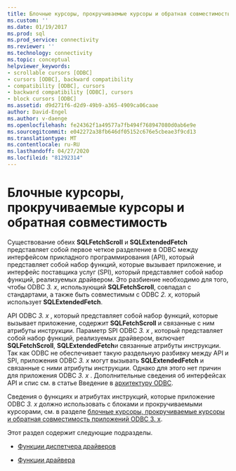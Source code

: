 ```yaml
---
title: Блочные курсоры, прокручиваемые курсоры и обратная совместимость | Документация Майкрософт
ms.custom: ''
ms.date: 01/19/2017
ms.prod: sql
ms.prod_service: connectivity
ms.reviewer: ''
ms.technology: connectivity
ms.topic: conceptual
helpviewer_keywords:
- scrollable cursors [ODBC]
- cursors [ODBC], backward compatibility
- compatibility [ODBC], cursors
- backward compatibility [ODBC], cursors
- block cursors [ODBC]
ms.assetid: d9d271f6-d2d9-49b9-a365-4909ca06caae
author: David-Engel
ms.author: v-daenge
ms.openlocfilehash: fe24362f1a49577a7fb494f768947080d0ab6e9e
ms.sourcegitcommit: e042272a38fb646df05152c676e5cbeae3f9cd13
ms.translationtype: MT
ms.contentlocale: ru-RU
ms.lasthandoff: 04/27/2020
ms.locfileid: "81292314"
---
```

# <a name="block-cursors-scrollable-cursors-and-backward-compatibility"></a>Блочные курсоры, прокручиваемые курсоры и обратная совместимость
Существование обеих **SQLFetchScroll** и **SQLExtendedFetch** представляет собой первое четкое разделение в ODBC между интерфейсом прикладного программирования (API), который представляет собой набор функций, которые вызывает приложение, и интерфейс поставщика услуг (SPI), который представляет собой набор функций, реализуемых драйвером. Это разбиение необходимо для того, чтобы ODBC *3. x*, использующий **SQLFetchScroll**, совпадал с стандартами, а также быть совместимым с ODBC *2. x*, который использует **SQLExtendedFetch**.  
  
 API ODBC *3. x* , который представляет собой набор функций, которые вызывает приложение, содержит **SQLFetchScroll** и связанные с ним атрибуты инструкции. Параметр SPI ODBC *3. x* , который представляет собой набор функций, реализуемых драйвером, включает **SQLFetchScroll**, **SQLExtendedFetch**и связанные атрибуты инструкции. Так как ODBC не обеспечивает такую раздельную разбивку между API и SPI, приложения ODBC *3. x* могут вызывать **SQLExtendedFetch** и связанные с ними атрибуты инструкции. Однако для этого нет причин для приложения ODBC *3. x* . Дополнительные сведения об интерфейсах API и спис см. в статье Введение в [архитектуру ODBC](../../../odbc/reference/odbc-architecture.md).  
  
 Сведения о функциях и атрибутах инструкций, которые приложение ODBC *3. x* должно использовать с блоками и прокручиваемыми курсорами, см. в разделе [блочные курсоры, прокручиваемые курсоры и обратная совместимость приложений ODBC 3. x](../../../odbc/reference/develop-app/block-cursors-scrollable-backward-compatibility-odbc-3-x-applications.md).  
  
 Этот раздел содержит следующие подразделы.  
  
-   [Функции диспетчера драйверов](../../../odbc/reference/appendixes/what-the-driver-manager-does.md)  
  
-   [Функции драйвера](../../../odbc/reference/appendixes/what-the-driver-does.md)

